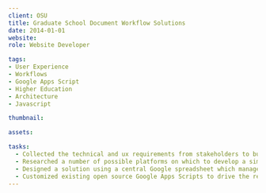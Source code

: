 ```yaml
---
client: OSU
title: Graduate School Document Workflow Solutions
date: 2014-01-01
website: 
role: Website Developer

tags:
- User Experience
- Workflows
- Google Apps Script
- Higher Education
- Architecture
- Javascript

thumbnail: 

assets: 

tasks: 
  - Collected the technical and ux requirements from stakeholders to build a document   workflow solution for the postdoctoral mentorship program at OSU.
  - Researched a number of possible platforms on which to develop a simple solution. Ended   up choosing Google Apps, for it's ease of use (in editing and managing documents) and   because it had already been adopted by the University.
  - Designed a solution using a central Google spreadsheet which managed the scheduled   generation of new documents from templates, tracking of document status, and emailing of   document communications.
  - Customized existing open source Google Apps Scripts to drive the required functionality.
---
```

